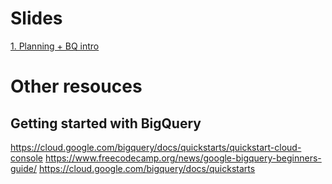
# Slides
[1. Planning + BQ intro](https://www.canva.com/design/DAFSgKCg7hM/vZWAGPAJ-ZCs2f3tdR-UCg/view?utm_content=DAFSgKCg7hM&utm_campaign=designshare&utm_medium=link&utm_source=publishsharelink)


# Other resouces

## Getting started with BigQuery
https://cloud.google.com/bigquery/docs/quickstarts/quickstart-cloud-console
https://www.freecodecamp.org/news/google-bigquery-beginners-guide/
https://cloud.google.com/bigquery/docs/quickstarts
